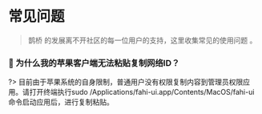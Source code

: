 # 常见问题
> 鹊桥 的发展离不开社区的每一位用户的支持，这里收集常见的使用问题 。



### :apple: 为什么我的苹果客户端无法粘贴复制网络ID？ <!-- {docsify-ignore} -->
?> 目前由于苹果系统的自身限制，普通用户没有权限复制内容到管理员权限应用。请打开终端执行sudo /Applications/fahi-ui.app/Contents/MacOS/fahi-ui命令启动应用后，进行复制粘贴。

